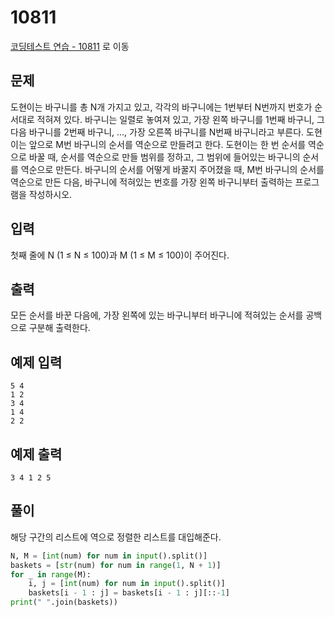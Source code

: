 # 10811

[코딩테스트 연습 - 10811][1] 로 이동

## 문제

도현이는 바구니를 총 N개 가지고 있고, 각각의 바구니에는 1번부터 N번까지 번호가 순서대로 적혀져 있다. 바구니는 일렬로 놓여져 있고, 가장 왼쪽 바구니를 1번째 바구니, 그 다음 바구니를 2번째 바구니, ..., 가장 오른쪽 바구니를 N번째 바구니라고 부른다.
도현이는 앞으로 M번 바구니의 순서를 역순으로 만들려고 한다. 도현이는 한 번 순서를 역순으로 바꿀 때, 순서를 역순으로 만들 범위를 정하고, 그 범위에 들어있는 바구니의 순서를 역순으로 만든다.
바구니의 순서를 어떻게 바꿀지 주어졌을 때, M번 바구니의 순서를 역순으로 만든 다음, 바구니에 적혀있는 번호를 가장 왼쪽 바구니부터 출력하는 프로그램을 작성하시오.

## 입력

첫째 줄에 N (1 ≤ N ≤ 100)과 M (1 ≤ M ≤ 100)이 주어진다.

## 출력

모든 순서를 바꾼 다음에, 가장 왼쪽에 있는 바구니부터 바구니에 적혀있는 순서를 공백으로 구분해 출력한다.

## 예제 입력

```
5 4
1 2
3 4
1 4
2 2
```

## 예제 출력

```
3 4 1 2 5
```

## 풀이

해당 구간의 리스트에 역으로 정렬한 리스트를 대입해준다.

```python
N, M = [int(num) for num in input().split()]
baskets = [str(num) for num in range(1, N + 1)]
for _ in range(M):
    i, j = [int(num) for num in input().split()]
    baskets[i - 1 : j] = baskets[i - 1 : j][::-1]
print(" ".join(baskets))

```

[1]: https://www.acmicpc.net/problem/10811
